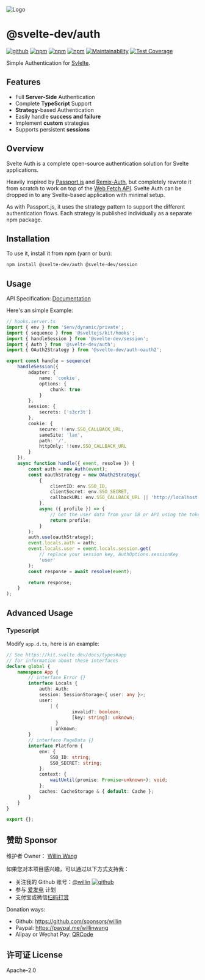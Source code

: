 ![Logo](https://repository-images.githubusercontent.com/726691357/f09bf6fc-3844-4584-8eee-6bfb425d8a38)

# @svelte-dev/auth

[![github](https://img.shields.io/github/followers/willin.svg?style=social&label=Followers)](https://github.com/willin) [![npm](https://img.shields.io/npm/v/@svelte-dev/auth.svg)](https://npmjs.org/package/@svelte-dev/auth) [![npm](https://img.shields.io/npm/dm/@svelte-dev/auth.svg)](https://npmjs.org/package/@svelte-dev/auth) [![npm](https://img.shields.io/npm/dt/@svelte-dev/auth.svg)](https://npmjs.org/package/@svelte-dev/auth) [![Maintainability](https://api.codeclimate.com/v1/badges/c6bf9a8943f6040ff00b/maintainability)](https://codeclimate.com/github/willin/svelte-auth/maintainability) [![Test Coverage](https://api.codeclimate.com/v1/badges/c6bf9a8943f6040ff00b/test_coverage)](https://codeclimate.com/github/willin/svelte-auth/test_coverage)

Simple Authentication for [Svlelte](https://svelte.dev/).

## Features

- Full **Server-Side** Authentication
- Complete **TypeScript** Support
- **Strategy**-based Authentication
- Easily handle **success and failure**
- Implement **custom** strategies
- Supports persistent **sessions**

## Overview

Svelte Auth is a complete open-source authentication solution for Svelte applications.

Heavily inspired by [Passport.js](https://passportjs.org) and [Remix-Auth](https://github.com/sergiodxa/remix-auth), but completely rewrote it from scratch to work on top of the [Web Fetch API](https://developer.mozilla.org/en-US/docs/Web/API/Fetch_API). Svelte Auth can be dropped in to any Svelte-based application with minimal setup.

As with Passport.js, it uses the strategy pattern to support the different authentication flows. Each strategy is published individually as a separate npm package.

## Installation

To use it, install it from npm (yarn or bun):

```bash
npm install @svelte-dev/auth @svelte-dev/session
```

## Usage

API Specification: [Documentation](https://svelte-auth.js.cool/docs/)

Here's an simple Example:

```ts
// hooks.server.ts
import { env } from '$env/dynamic/private';
import { sequence } from '@sveltejs/kit/hooks';
import { handleSession } from '@svelte-dev/session';
import { Auth } from '@svelte-dev/auth';
import { OAuth2Strategy } from '@svelte-dev/auth-oauth2';

export const handle = sequence(
	handleSession({
		adapter: {
			name: 'cookie',
			options: {
				chunk: true
			}
		},
		session: {
			secrets: ['s3cr3t']
		},
		cookie: {
			secure: !!env.SSO_CALLBACK_URL,
			sameSite: 'lax',
			path: '/',
			httpOnly: !!env.SSO_CALLBACK_URL
		}
	}),
	async function handle({ event, resolve }) {
		const auth = new Auth(event);
		const oauthStrategy = new OAuth2Strategy(
			{
				clientID: env.SSO_ID,
				clientSecret: env.SSO_SECRET,
				callbackURL: env.SSO_CALLBACK_URL || 'http://localhost:8788/auth/sso/callback'
			},
			async ({ profile }) => {
				// Get the user data from your DB or API using the tokens and profile
				return profile;
			}
		);
		auth.use(oauthStrategy);
		event.locals.auth = auth;
		event.locals.user = event.locals.session.get(
			// replace your session key, AuthOptions.sessionKey
			'user'
		);
		const response = await resolve(event);

		return response;
	}
);
```

## Advanced Usage

### Typescript

Modify `app.d.ts`, here is an example:

```ts
// See https://kit.svelte.dev/docs/types#app
// for information about these interfaces
declare global {
	namespace App {
		// interface Error {}
		interface Locals {
			auth: Auth;
			session: SessionStorage<{ user: any }>;
			user:
				| {
						invalid?: boolean;
						[key: string]: unknown;
				  }
				| unknown;
		}
		// interface PageData {}
		interface Platform {
			env: {
				SSO_ID: string;
				SSO_SECRET: string;
			};
			context: {
				waitUntil(promise: Promise<unknown>): void;
			};
			caches: CacheStorage & { default: Cache };
		}
	}
}

export {};
```

## 赞助 Sponsor

维护者 Owner： [Willin Wang](https://willin.wang)

如果您对本项目感兴趣，可以通过以下方式支持我：

- 关注我的 Github 账号：[@willin](https://github.com/willin) [![github](https://img.shields.io/github/followers/willin.svg?style=social&label=Followers)](https://github.com/willin)
- 参与 [爱发电](https://afdian.net/@willin) 计划
- 支付宝或微信[扫码打赏](https://user-images.githubusercontent.com/1890238/89126156-0f3eeb80-d516-11ea-9046-5a3a5d59b86b.png)

Donation ways:

- Github: <https://github.com/sponsors/willin>
- Paypal: <https://paypal.me/willinwang>
- Alipay or Wechat Pay: [QRCode](https://user-images.githubusercontent.com/1890238/89126156-0f3eeb80-d516-11ea-9046-5a3a5d59b86b.png)

## 许可证 License

Apache-2.0
